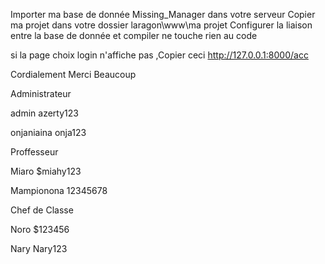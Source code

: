 
Importer ma base de donnée Missing_Manager dans votre serveur 
Copier ma projet dans votre dossier laragon\www\ma projet
Configurer la liaison entre la base de donnée et compiler ne touche rien au code

si la page choix login n'affiche pas ,Copier ceci http://127.0.0.1:8000/acc

Cordialement
Merci Beaucoup 


Administrateur

admin
azerty123

onjaniaina
onja123

Proffesseur

Miaro
$miahy123

Mampionona
12345678

Chef de Classe

Noro
$123456

Nary
Nary123
